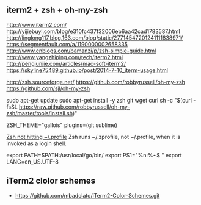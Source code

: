 ## iterm2 + zsh + oh-my-zsh

http://www.iterm2.com/
http://yijiebuyi.com/blog/e310fc437f32006eb6aa42cad1783587.html
http://linglong117.blog.163.com/blog/static/27714547201241111838971/
https://segmentfault.com/a/1190000002658335
http://www.cnblogs.com/bamanzi/p/zsh-simple-guide.html
http://www.yangzhiping.com/tech/iterm2.html
http://pengjunjie.com/articles/mac-soft-iterm2/
https://skyline75489.github.io/post/2014-7-10_iterm-usage.html

http://zsh.sourceforge.net/
https://github.com/robbyrussell/oh-my-zsh
https://github.com/sjl/oh-my-zsh

sudo apt-get update
sudo apt-get install -y zsh git wget curl
sh -c "$(curl -fsSL https://raw.github.com/robbyrussell/oh-my-zsh/master/tools/install.sh)"

ZSH_THEME="gallois"
plugins=(git sublime)

[Zsh not hitting ~/.profile](http://superuser.com/questions/187639/zsh-not-hitting-profile)
Zsh runs ~/.zprofile, not ~/.profile, when it is invoked as a login shell.

export PATH=$PATH:/usr/local/go/bin/
export PS1="%n:%~$ "
export LANG=en_US.UTF-8

## iTerm2 clolor schemes

* https://github.com/mbadolato/iTerm2-Color-Schemes.git
